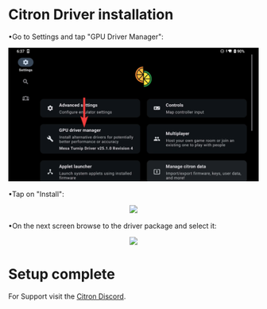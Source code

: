 # Citron Driver installation

•Go to Settings and tap "GPU Driver Manager":
<p align="center"><img src="images/citron/citron.png"/></p>

•Tap on "Install":
<p align="center"><img src="images/images/citron/citron_2.png"/></p>

•On the next screen browse to the driver package and select it:
<p align="center"><img src="images/images/citron/citron_3.png"/></p>

# Setup complete

For Support visit the <a href="https://discord.gg/yB7d72xhKb">Citron Discord</a>.
